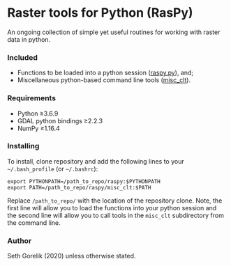 # Raster tools for Python (RasPy)

An ongoing collection of simple yet useful routines for working with raster data in python.

### Included

+ Functions to be loaded into a python session ([raspy.py](raspy.py)), and;
+ Miscellaneous python-based command line tools ([misc_clt](misc_clt)).

### Requirements

+ Python ≥3.6.9
+ GDAL python bindings ≥2.2.3
+ NumPy ≥1.16.4 

### Installing

To install, clone repository and add the following lines to your `~/.bash_profile` (or `~/.bashrc`):
```
export PYTHONPATH=/path_to_repo/raspy:$PYTHONPATH
export PATH=/path_to_repo/raspy/misc_clt:$PATH
```
Replace `/path_to_repo/` with the location of the repository clone. Note, the first line will allow you to load the functions into your python session and the second line will allow you to call tools in the `misc_clt` subdirectory from the command line.

### Author

Seth Gorelik (2020) unless otherwise stated.

